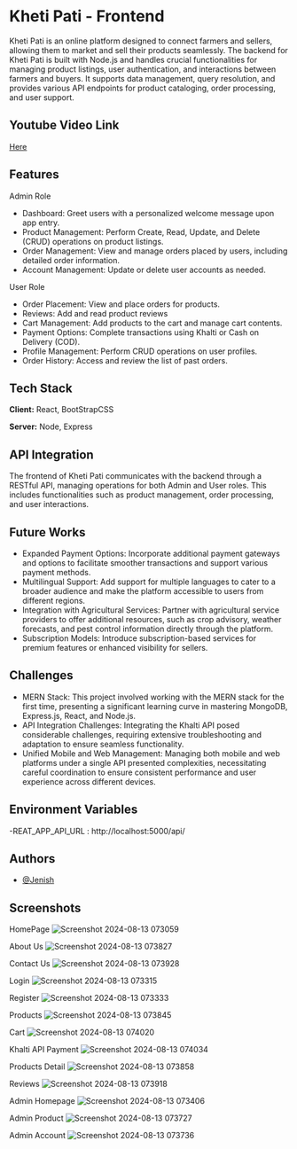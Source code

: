 
# Kheti Pati - Frontend

Kheti Pati is an online platform designed to connect farmers and sellers, allowing them to market and sell their products seamlessly. The backend for Kheti Pati is built with Node.js and handles crucial functionalities for managing product listings, user authentication, and interactions between farmers and buyers. It supports data management, query resolution, and provides various API endpoints for product cataloging, order processing, and user support.



## Youtube Video Link

[Here](https://www.youtube.com/watch?v=dQw4w9WgXcQ)


## Features

Admin Role
- Dashboard: Greet users with a personalized welcome message upon app entry.
- Product Management: Perform Create, Read, Update, and Delete (CRUD) operations on product listings.
- Order Management: View and manage orders placed by users, including detailed order information.
- Account Management: Update or delete user accounts as needed.

User Role
- Order Placement: View and place orders for products.
- Reviews: Add and read product reviews
- Cart Management: Add products to the cart and manage cart contents.
- Payment Options: Complete transactions using Khalti or Cash on Delivery (COD).
- Profile Management: Perform CRUD operations on user profiles.
- Order History: Access and review the list of past orders.




## Tech Stack

**Client:** React, BootStrapCSS

**Server:** Node, Express


## API Integration

The frontend of Kheti Pati communicates with the backend through a RESTful API, managing operations for both Admin and User roles. This includes functionalities such as product management, order processing, and user interactions.



## Future Works

- Expanded Payment Options: Incorporate additional payment gateways and options to facilitate smoother transactions and support various payment methods.
- Multilingual Support: Add support for multiple languages to cater to a broader audience and make the platform accessible to users from different regions.
- Integration with Agricultural Services: Partner with agricultural service providers to offer additional resources, such as crop advisory, weather forecasts, and pest control information directly through the platform.
- Subscription Models: Introduce subscription-based services for premium features or enhanced visibility for sellers.
## Challenges

- MERN Stack: This project involved working with the MERN stack for the first time, presenting a significant learning curve in mastering MongoDB, Express.js, React, and Node.js.
- API Integration Challenges: Integrating the Khalti API posed considerable challenges, requiring extensive troubleshooting and adaptation to ensure seamless functionality.
- Unified Mobile and Web Management: Managing both mobile and web platforms under a single API presented complexities, necessitating careful coordination to ensure consistent performance and user experience across different devices.
## Environment Variables
-REAT_APP_API_URL : http://localhost:5000/api/
## Authors

- [@Jenish](https://github.com/Jemnish)


## Screenshots

HomePage 
![Screenshot 2024-08-13 073059](https://github.com/user-attachments/assets/6860ad2d-33b5-458d-a527-32066f66356c)

About Us
![Screenshot 2024-08-13 073827](https://github.com/user-attachments/assets/588e2f9f-cc06-4a25-aebc-4d25fa93acf2)

Contact Us
![Screenshot 2024-08-13 073928](https://github.com/user-attachments/assets/497ef51e-5a44-4c2e-accc-a899159fa9ab)

Login 
![Screenshot 2024-08-13 073315](https://github.com/user-attachments/assets/e270312d-7057-4d3a-838d-f95e50ef4c1e)

Register
![Screenshot 2024-08-13 073333](https://github.com/user-attachments/assets/ce33b374-2931-4664-82f6-3404d31c45f5)

Products
![Screenshot 2024-08-13 073845](https://github.com/user-attachments/assets/44809f41-59ba-4e58-bff7-7ce26920f1eb)

Cart 
![Screenshot 2024-08-13 074020](https://github.com/user-attachments/assets/6eaacef0-1815-48f4-b40a-c8d6e5407b67)

Khalti API Payment
![Screenshot 2024-08-13 074034](https://github.com/user-attachments/assets/497eb5cd-bf9d-4427-82c8-097ce5ed3693)


Products Detail
![Screenshot 2024-08-13 073858](https://github.com/user-attachments/assets/fd908d8d-571f-4237-bd39-2961708d711f)

Reviews 
![Screenshot 2024-08-13 073918](https://github.com/user-attachments/assets/69e6a6a6-2447-4bd7-bedb-117bba08d1bc)

Admin Homepage
![Screenshot 2024-08-13 073406](https://github.com/user-attachments/assets/9e9505b2-f557-47fb-b894-7379bafc9d9b)

Admin Product
![Screenshot 2024-08-13 073727](https://github.com/user-attachments/assets/34fb5803-5b31-4052-8b30-c4aefb12c630)

Admin Account
![Screenshot 2024-08-13 073736](https://github.com/user-attachments/assets/62378797-9451-4ba1-8324-3a57d8cfcdfb)





